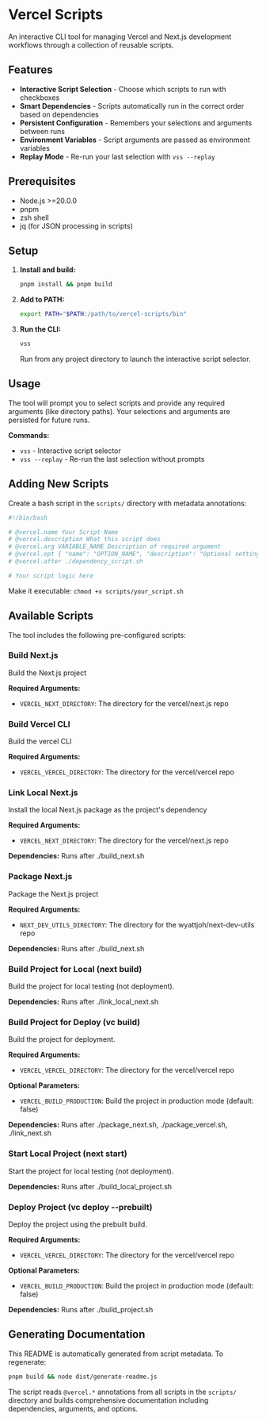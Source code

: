 # Vercel Scripts

An interactive CLI tool for managing Vercel and Next.js development workflows through a collection of reusable scripts.

## Features

- **Interactive Script Selection** - Choose which scripts to run with checkboxes
- **Smart Dependencies** - Scripts automatically run in the correct order based on dependencies
- **Persistent Configuration** - Remembers your selections and arguments between runs
- **Environment Variables** - Script arguments are passed as environment variables
- **Replay Mode** - Re-run your last selection with `vss --replay`

## Prerequisites

- Node.js >=20.0.0
- pnpm
- zsh shell
- jq (for JSON processing in scripts)

## Setup

1. **Install and build:**
   ```bash
   pnpm install && pnpm build
   ```

2. **Add to PATH:**
   ```bash
   export PATH="$PATH:/path/to/vercel-scripts/bin"
   ```

3. **Run the CLI:**
   ```bash
   vss
   ```
   Run from any project directory to launch the interactive script selector.

## Usage

The tool will prompt you to select scripts and provide any required arguments (like directory paths). Your selections and arguments are persisted for future runs.

**Commands:**
- `vss` - Interactive script selector
- `vss --replay` - Re-run the last selection without prompts

## Adding New Scripts

Create a bash script in the `scripts/` directory with metadata annotations:

```bash
#!/bin/bash

# @vercel.name Your Script Name
# @vercel.description What this script does
# @vercel.arg VARIABLE_NAME Description of required argument
# @vercel.opt { "name": "OPTION_NAME", "description": "Optional setting", "type": "boolean", "default": false }
# @vercel.after ./dependency_script.sh

# Your script logic here
```

Make it executable: `chmod +x scripts/your_script.sh`

## Available Scripts

The tool includes the following pre-configured scripts:

### Build Next.js

Build the Next.js project

**Required Arguments:**
- `VERCEL_NEXT_DIRECTORY`: The directory for the vercel/next.js repo

### Build Vercel CLI

Build the vercel CLI

**Required Arguments:**
- `VERCEL_VERCEL_DIRECTORY`: The directory for the vercel/vercel repo

### Link Local Next.js

Install the local Next.js package as the project's dependency

**Required Arguments:**
- `VERCEL_NEXT_DIRECTORY`: The directory for the vercel/next.js repo

**Dependencies:** Runs after ./build_next.sh

### Package Next.js

Package the Next.js project

**Required Arguments:**
- `NEXT_DEV_UTILS_DIRECTORY`: The directory for the wyattjoh/next-dev-utils repo

**Dependencies:** Runs after ./build_next.sh

### Build Project for Local (next build)

Build the project for local testing (not deployment).

**Dependencies:** Runs after ./link_local_next.sh

### Build Project for Deploy (vc build)

Build the project for deployment.

**Required Arguments:**
- `VERCEL_VERCEL_DIRECTORY`: The directory for the vercel/vercel repo

**Optional Parameters:**
- `VERCEL_BUILD_PRODUCTION`: Build the project in production mode (default: false)

**Dependencies:** Runs after ./package_next.sh, ./package_vercel.sh, ./link_next.sh

### Start Local Project (next start)

Start the project for local testing (not deployment).

**Dependencies:** Runs after ./build_local_project.sh

### Deploy Project (vc deploy --prebuilt)

Deploy the project using the prebuilt build.

**Required Arguments:**
- `VERCEL_VERCEL_DIRECTORY`: The directory for the vercel/vercel repo

**Optional Parameters:**
- `VERCEL_BUILD_PRODUCTION`: Build the project in production mode (default: false)

**Dependencies:** Runs after ./build_project.sh



## Generating Documentation

This README is automatically generated from script metadata. To regenerate:

```bash
pnpm build && node dist/generate-readme.js
```

The script reads `@vercel.*` annotations from all scripts in the `scripts/` directory and builds comprehensive documentation including dependencies, arguments, and options.

